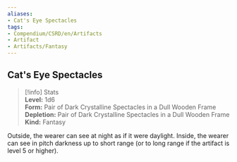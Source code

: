 ```yaml
---
aliases:
- Cat's Eye Spectacles
tags:
- Compendium/CSRD/en/Artifacts
- Artifact
- Artifacts/Fantasy
---
```


  
## Cat's Eye Spectacles  
>[!info] Stats  
> **Level:** 1d6  
> **Form:** Pair of Dark Crystalline Spectacles in a Dull Wooden Frame  
> **Depletion:** Pair of Dark Crystalline Spectacles in a Dull Wooden Frame  
> **Kind:** Fantasy
  
Outside, the wearer can see at night as if it were daylight. Inside, the wearer can see in pitch darkness up to short range (or to long range if the artifact is level 5 or higher).